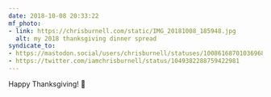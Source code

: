 ```yaml
---
date: 2018-10-08 20:33:22
mf_photo:
- link: https://chrisburnell.com/static/IMG_20181008_185948.jpg
  alt: my 2018 thanksgiving dinner spread
syndicate_to:
- https://mastodon.social/users/chrisburnell/statuses/100861687010369680
- https://twitter.com/iamchrisburnell/status/1049382288759422981
---
```


Happy Thanksgiving! 🍁
